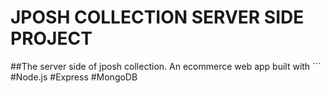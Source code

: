 # JPOSH COLLECTION SERVER SIDE PROJECT

##The server side of jposh collection. An ecommerce web app built with ``` #Node.js
#Express
#MongoDB
```
